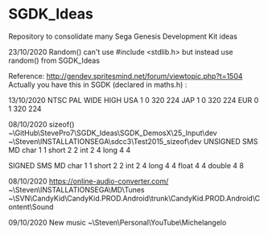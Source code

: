 # SGDK_Ideas
Repository to consolidate many Sega Genesis Development Kit ideas

23/10/2020
Random()
can't use #include <stdlib.h> but instead use random() from SGDK_Ideas

Reference:
http://gendev.spritesmind.net/forum/viewtopic.php?t=1504
Actually you have this in SGDK (declared in maths.h) :


13/10/2020
		NTSC	PAL		WIDE	HIGH
USA		1		0		320		224
JAP		1		0		320		224
EUR		0		1		320		224

08/10/2020
sizeof()
~\GitHub\StevePro7\SGDK_Ideas\SGDK_DemosX\25_Input\dev
~\Steven\INSTALLATIONSEGA\sdcc3\Test2015_sizeof\dev
UNSIGNED	SMS		MD
char		1		1
short		2		2
int			2		4
long		4		4


SIGNED		SMS		MD
char		1		1
short		2		2
int			2		4
long		4		4
float		4		4
double		4		8


08/10/2020
https://online-audio-converter.com/
~\Steven\INSTALLATIONSEGA\MD\Tunes
~\SVN\CandyKid\CandyKid.PROD.Android\trunk\CandyKid.PROD.Android\Content\Sound


09/10/2020
New music
~\Steven\Personal\YouTube\Michelangelo
